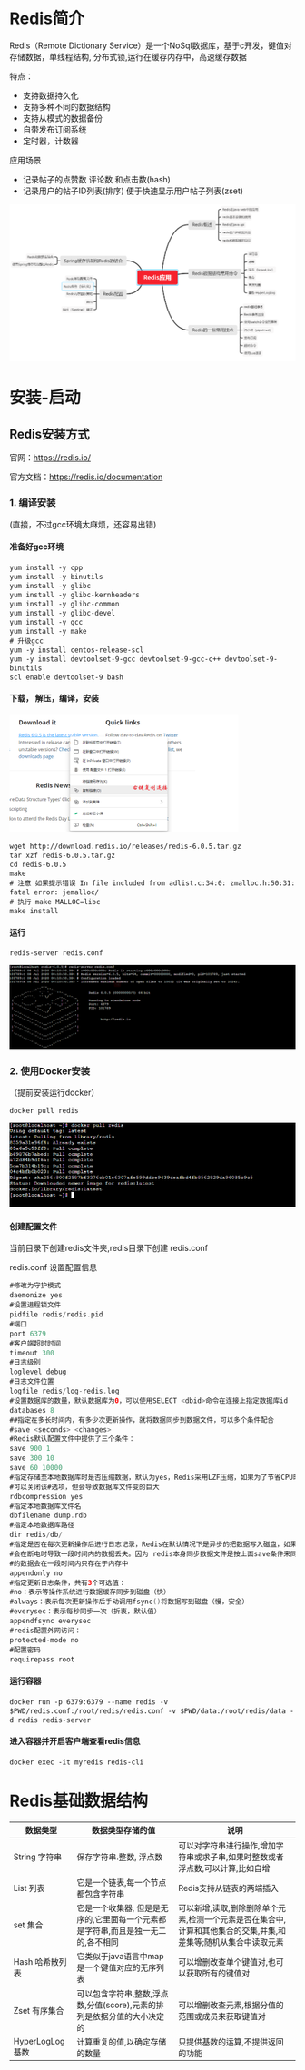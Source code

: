 # Redis简介

Redis（Remote Dictionary Service）是一个NoSql数据库，基于c开发，键值对存储数据，单线程结构, 分布式锁,运行在缓存内存中，高速缓存数据

特点：

- 支持数据持久化
- 支持多种不同的数据结构
- 支持从模式的数据备份
- 自带发布订阅系统
- 定时器，计数器

应用场景

- 记录帖子的点赞数 评论数 和点击数(hash)
- 记录用户的帖子ID列表(排序) 便于快速显示用户帖子列表(zset)

![image-20200723112107089](redis-20200723112107089.png)

# 安装-启动

## Redis安装方式

官网：https://redis.io/

官方文档：https://redis.io/documentation

### 1. 编译安装

(直接，不过gcc环境太麻烦，还容易出错)

#### 准备好gcc环境

```
yum install -y cpp
yum install -y binutils
yum install -y glibc
yum install -y glibc-kernheaders
yum install -y glibc-common
yum install -y glibc-devel
yum install -y gcc
yum install -y make
# 升级gcc
yum -y install centos-release-scl
yum -y install devtoolset-9-gcc devtoolset-9-gcc-c++ devtoolset-9-binutils
scl enable devtoolset-9 bash
```

#### 下载， 解压，编译，安装

<img src="https://raw.githubusercontent.com/kujin521/Typora_images/master/img/image-20200708114704238.png" alt="image-20200708114704238" style="zoom:50%;" />

```shell
wget http://download.redis.io/releases/redis-6.0.5.tar.gz
tar xzf redis-6.0.5.tar.gz
cd redis-6.0.5
make
# 注意 如果提示错误 In file included from adlist.c:34:0: zmalloc.h:50:31: fatal error: jemalloc/
# 执行 make MALLOC=libc
make install
```

#### 运行

```shell
redis-server redis.conf
```

![image-20200708121651755](image-20200708121651755.png)



### 2. 使用Docker安装

（提前安装运行docker）

```shell
docker pull redis
```

![image-20200708113748295](image-20200708113748295.png)

#### 创建配置文件

当前目录下创建redis文件夹,redis目录下创建 redis.conf 

 redis.conf 设置配置信息

```groovy
#修改为守护模式
daemonize yes
#设置进程锁文件
pidfile redis/redis.pid
#端口
port 6379
#客户端超时时间
timeout 300
#日志级别
loglevel debug
#日志文件位置
logfile redis/log-redis.log
#设置数据库的数量，默认数据库为0，可以使用SELECT <dbid>命令在连接上指定数据库id
databases 8
##指定在多长时间内，有多少次更新操作，就将数据同步到数据文件，可以多个条件配合
#save <seconds> <changes>
#Redis默认配置文件中提供了三个条件：
save 900 1
save 300 10
save 60 10000
#指定存储至本地数据库时是否压缩数据，默认为yes，Redis采用LZF压缩，如果为了节省CPU时间，
#可以关闭该#选项，但会导致数据库文件变的巨大
rdbcompression yes
#指定本地数据库文件名
dbfilename dump.rdb
#指定本地数据库路径
dir redis/db/
#指定是否在每次更新操作后进行日志记录，Redis在默认情况下是异步的把数据写入磁盘，如果不开启，可能
#会在断电时导致一段时间内的数据丢失。因为 redis本身同步数据文件是按上面save条件来同步的，所以有
#的数据会在一段时间内只存在于内存中
appendonly no
#指定更新日志条件，共有3个可选值：
#no：表示等操作系统进行数据缓存同步到磁盘（快）
#always：表示每次更新操作后手动调用fsync()将数据写到磁盘（慢，安全）
#everysec：表示每秒同步一次（折衷，默认值）
appendfsync everysec
#redis配置外网访问：
protected-mode no
#配置密码
requirepass root
```

#### 运行容器

```shell
docker run -p 6379:6379 --name redis -v $PWD/redis.conf:/root/redis/redis.conf -v $PWD/data:/root/redis/data -d redis redis-server
```

#### 进入容器并开启客户端查看redis信息

```shell
docker exec -it myredis redis-cli
```



# Redis基础数据结构



| 数据类型         | 数据类型存储的值                                             | 说明                                                         |
| ---------------- | ------------------------------------------------------------ | ------------------------------------------------------------ |
| String 字符串    | 保存字符串.整数, 浮点数                                      | 可以对字符串进行操作,增加字符串或求子串,如果时整数或者浮点数,可以计算,比如自增 |
| List 列表        | 它是一个链表,每一个节点都包含字符串                          | Redis支持从链表的两端插入                                    |
| set 集合         | 它是一个收集器, 但是是无序的,它里面每一个元素都是字符串,而且是独一无二的,各不相同 | 可以新增,读取,删除删除单个元素,检测一个元素是否在集合中,计算和其他集合的交集,并集,和差集等;随机从集合中读取元素 |
| Hash 哈希散列表  | 它类似于java语言中map 是一个键值对应的无序列表               | 可以增删改查单个键值对,也可以获取所有的键值对                |
| Zset 有序集合    | 可以包含字符串,整数,浮点数,分值(score),元素的排列是依据分值的大小决定的 | 可以增删改查元素,根据分值的范围或成员来获取键值对            |
| HyperLogLog 基数 | 计算重复的值,以确定存储的数量                                | 只提供基数的运算,不提供返回的功能                            |





